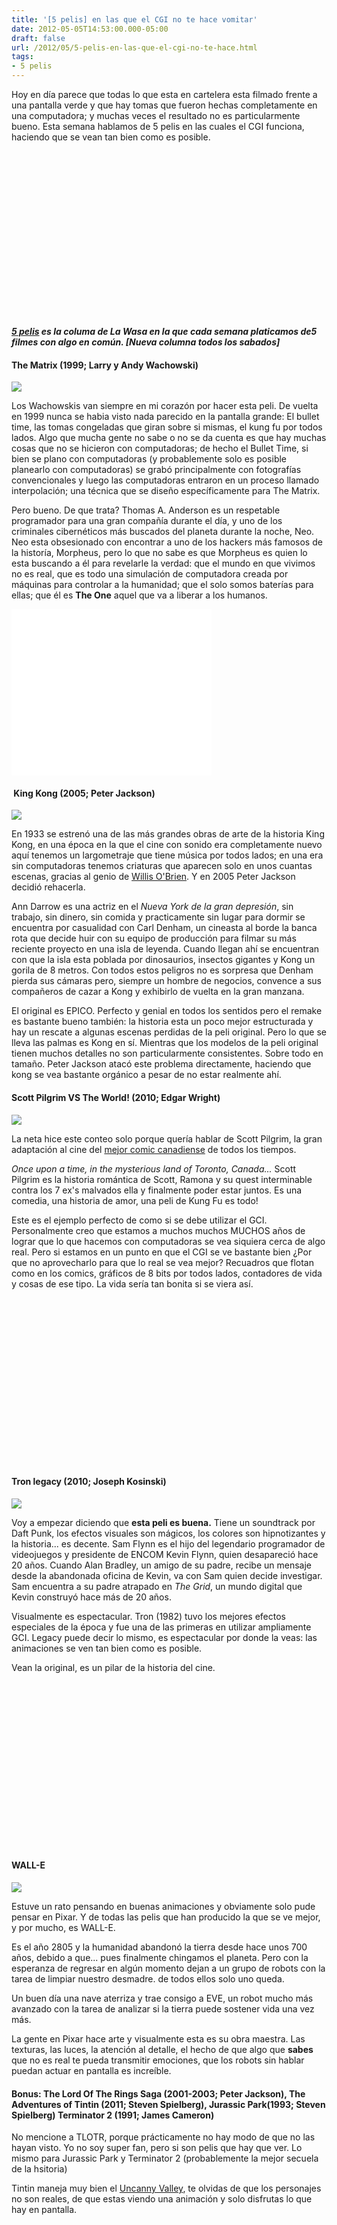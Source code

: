 ```yaml
---
title: '[5 pelis] en las que el CGI no te hace vomitar'
date: 2012-05-05T14:53:00.000-05:00
draft: false
url: /2012/05/5-pelis-en-las-que-el-cgi-no-te-hace.html
tags: 
- 5 pelis
---
```


Hoy en día parece que todas lo que esta en cartelera esta filmado frente a una pantalla verde y que hay tomas que fueron hechas completamente en una computadora; y muchas veces el resultado no es particularmente bueno. Esta semana hablamos de 5 pelis en las cuales el CGI funciona, haciendo que se vean tan bien como es posible.  
  

<object class="BLOGGER-youtube-video" classid="clsid:D27CDB6E-AE6D-11cf-96B8-444553540000" codebase="http://download.macromedia.com/pub/shockwave/cabs/flash/swflash.cab#version=6,0,40,0" data-thumbnail-src="http://1.gvt0.com/vi/QH90a_nJUAE/0.jpg" height="266" width="320">
<param name="movie" value="http://www.youtube.com/v/QH90a_nJUAE&amp;fs=1&amp;source=uds">
<param name="bgcolor" value="#FFFFFF">
<embed width="320" height="266" src="http://www.youtube.com/v/QH90a_nJUAE&amp;fs=1&amp;source=uds" type="application/x-shockwave-flash">
</object>

  
_**[5 pelis](http://www.la-wasa.com/search/label/5%20pelis) es la columa de La Wasa en la que cada semana platicamos de5 filmes con algo en común. \[Nueva columna todos los sabados\]**_  
  

#### The Matrix (1999; Larry y Andy Wachowski)

[![](http://upload.wikimedia.org/wikipedia/en/c/c1/The_Matrix_Poster.jpg)](http://upload.wikimedia.org/wikipedia/en/c/c1/The_Matrix_Poster.jpg)

Los Wachowskis van siempre en mi corazón por hacer esta peli. De vuelta en 1999 nunca se habia visto nada parecido en la pantalla grande: El bullet time, las tomas congeladas que giran sobre si mismas, el kung fu por todos lados. Algo que mucha gente no sabe o no se da cuenta es que hay muchas cosas que no se hicieron con computadoras; de hecho el Bullet Time, si bien se plano con computadoras (y probablemente solo es posible planearlo con computadoras) se grabó principalmente con fotografías convencionales y luego las computadoras entraron en un proceso llamado interpolación; una técnica que se diseño específicamente para The Matrix.

  

Pero bueno. De que trata? Thomas A. Anderson es un respetable programador para una gran compañía durante el día, y uno de los criminales cibernéticos más buscados del planeta durante la noche, Neo. Neo esta obsesionado con encontrar a uno de los hackers más famosos de la historía, Morpheus, pero lo que no sabe es que Morpheus es quien lo esta buscando a él para revelarle la verdad: que el mundo en que vivimos no es real, que es todo una simulación de computadora creada por máquinas para controlar a la humanidad; que el solo somos baterías para ellas; que él es **The One** aquel que va a liberar a los humanos.

  

 <object class="BLOGGER-youtube-video" classid="clsid:D27CDB6E-AE6D-11cf-96B8-444553540000" codebase="http://download.macromedia.com/pub/shockwave/cabs/flash/swflash.cab#version=6,0,40,0" data-thumbnail-src="http://2.gvt0.com/vi/_KtghA0rkDY/0.jpg" height="266" width="320">
<param name="movie" value="http://www.youtube.com/v/_KtghA0rkDY&amp;fs=1&amp;source=uds"> 
<param name="bgcolor" value="#FFFFFF"> 
<embed width="320" height="266" src="http://www.youtube.com/v/_KtghA0rkDY&amp;fs=1&amp;source=uds" type="application/x-shockwave-flash">
</object> 

  
  

####  King Kong (2005; Peter Jackson)

[![](http://upload.wikimedia.org/wikipedia/en/6/6a/Kingkong_bigfinal1.jpg)](http://upload.wikimedia.org/wikipedia/en/6/6a/Kingkong_bigfinal1.jpg)

En 1933 se estrenó una de las más grandes obras de arte de la historia King Kong, en una época en la que el cine con sonido era completamente nuevo aquí tenemos un largometraje que tiene música por todos lados; en una era sin computadoras tenemos criaturas que aparecen solo en unos cuantas escenas, gracias al genio de [Willis O'Brien](http://en.wikipedia.org/wiki/Willis_O%27Brien "Willis O'Brien"). Y en 2005 Peter Jackson decidió rehacerla.

  

Ann Darrow es una actriz en el _Nueva York de la gran depresión_, sin trabajo, sin dinero, sin comida y practicamente sin lugar para dormir se encuentra por casualidad con Carl Denham, un cineasta al borde la banca rota que decide huir con su equipo de producción para filmar su más reciente proyecto en una isla de leyenda. Cuando llegan ahí se encuentran con que la isla esta poblada por dinosaurios, insectos gigantes y Kong un gorila de 8 metros. Con todos estos peligros no es sorpresa que Denham pierda sus cámaras pero, siempre un hombre de negocios, convence a sus compañeros de cazar a Kong y exhibirlo de vuelta en la gran manzana.

  

El original es EPICO. Perfecto y genial en todos los sentidos pero el remake es bastante bueno también: la historia esta un poco mejor estructurada y hay un rescate a algunas escenas perdidas de la peli original. Pero lo que se lleva las palmas es Kong en sí. Mientras que los modelos de la peli original tienen muchos detalles no son particularmente consistentes. Sobre todo en tamaño. Peter Jackson atacó este problema directamente, haciendo que kong se vea bastante orgánico a pesar de no estar realmente ahí.

  

#### Scott Pilgrim VS The World! (2010; Edgar Wright)

[![](http://upload.wikimedia.org/wikipedia/en/1/14/Scott_Pilgrim_vs._the_World_teaser.jpg)](http://upload.wikimedia.org/wikipedia/en/1/14/Scott_Pilgrim_vs._the_World_teaser.jpg)

La neta hice este conteo solo porque quería hablar de Scott Pilgrim, la gran adaptación al cine del [mejor comic canadiense](http://en.wikipedia.org/wiki/Scott_Pilgrim) de todos los tiempos.

  

_Once upon a time, in the mysterious land of Toronto, Canada..._ Scott Pilgrim es la historia romántica de Scott, Ramona y su quest interminable contra los 7 ex's malvados ella y finalmente poder estar juntos. Es una comedia, una historia de amor, una peli de Kung Fu es todo!

  

Este es el ejemplo perfecto de como si se debe utilizar el GCI. Personalmente creo que estamos a muchos muchos MUCHOS años de lograr que lo que hacemos con computadoras se vea siquiera cerca de algo real. Pero si estamos en un punto en que el CGI se ve bastante bien ¿Por que no aprovecharlo para que lo real se vea mejor? Recuadros que flotan como en los comics, gráficos de 8 bits por todos lados, contadores de vida y cosas de ese tipo. La vida sería tan bonita si se viera así.

  

 <object class="BLOGGER-youtube-video" classid="clsid:D27CDB6E-AE6D-11cf-96B8-444553540000" codebase="http://download.macromedia.com/pub/shockwave/cabs/flash/swflash.cab#version=6,0,40,0" data-thumbnail-src="http://3.gvt0.com/vi/8NUBVcit5VM/0.jpg" height="266" width="320">
<param name="movie" value="http://www.youtube.com/v/8NUBVcit5VM&amp;fs=1&amp;source=uds"> 
<param name="bgcolor" value="#FFFFFF"> 
<embed width="320" height="266" src="http://www.youtube.com/v/8NUBVcit5VM&amp;fs=1&amp;source=uds" type="application/x-shockwave-flash">
</object> 

#### Tron legacy (2010; Joseph Kosinski)

[![](http://upload.wikimedia.org/wikipedia/en/c/c2/Tron_Legacy_poster.jpg)](http://upload.wikimedia.org/wikipedia/en/c/c2/Tron_Legacy_poster.jpg)

Voy a empezar diciendo que **esta peli es buena.** Tiene un soundtrack por Daft Punk, los efectos visuales son mágicos, los colores son hipnotizantes y la historia... es decente. Sam Flynn es el hijo del legendario programador de videojuegos y presidente de ENCOM Kevin Flynn, quien desapareció hace 20 años. Cuando Alan Bradley, un amigo de su padre, recibe un mensaje desde la abandonada oficina de Kevin, va con Sam quien decide investigar. Sam encuentra a su padre atrapado en _The Grid_, un mundo digital que Kevin construyó hace más de 20 años.  
  
Visualmente es espectacular. Tron (1982) tuvo los mejores efectos especiales de la época y fue una de las primeras en utilizar ampliamente GCI. Legacy puede decir lo mismo, es espectacular por donde la veas: las animaciones se ven tan bien como es posible.  
  
Vean la original, es un pilar de la historia del cine.  

<object class="BLOGGER-youtube-video" classid="clsid:D27CDB6E-AE6D-11cf-96B8-444553540000" codebase="http://download.macromedia.com/pub/shockwave/cabs/flash/swflash.cab#version=6,0,40,0" data-thumbnail-src="http://2.gvt0.com/vi/3efV2wqEjEY/0.jpg" height="266" width="320">
<param name="movie" value="http://www.youtube.com/v/3efV2wqEjEY&amp;fs=1&amp;source=uds">
<param name="bgcolor" value="#FFFFFF">
<embed width="320" height="266" src="http://www.youtube.com/v/3efV2wqEjEY&amp;fs=1&amp;source=uds" type="application/x-shockwave-flash">
</object>

#### WALL-E

[![](http://upload.wikimedia.org/wikipedia/en/c/c2/WALL-Eposter.jpg)](http://upload.wikimedia.org/wikipedia/en/c/c2/WALL-Eposter.jpg)

Estuve un rato pensando en buenas animaciones y obviamente solo pude pensar en Pixar. Y de todas las pelis que han producido la que se ve mejor, y por mucho, es WALL-E.

  

Es el año 2805 y la humanidad abandonó la tierra desde hace unos 700 años, debido a que... pues finalmente chingamos el planeta. Pero con la esperanza de regresar en algún momento dejan a un grupo de robots con la tarea de limpiar nuestro desmadre. de todos ellos solo uno queda.

  

Un buen día una nave aterriza y trae consigo a EVE, un robot mucho más avanzado con la tarea de analizar si la tierra puede sostener vida una vez más.

  

La gente en Pixar hace arte y visualmente esta es su obra maestra. Las texturas, las luces, la atención al detalle, el hecho de que algo que **sabes** que no es real te pueda transmitir emociones, que los robots sin hablar puedan actuar en pantalla es increíble.

#### Bonus: The Lord Of The Rings Saga (2001-2003; Peter Jackson), The Adventures of Tintin (2011; Steven Spielberg), Jurassic Park(1993; Steven Spielberg) Terminator 2 (1991; James Cameron)

No mencione a TLOTR, porque prácticamente no hay modo de que no las hayan visto. Yo no soy super fan, pero si son pelis que hay que ver. Lo mismo para Jurassic Park y Terminator 2 (probablemente la mejor secuela de la hsitoria)

  

Tintin maneja muy bien el [Uncanny Valley](http://es.wikipedia.org/wiki/Uncanny_valley), te olvidas de que los personajes no son reales, de que estas viendo una animación y solo disfrutas lo que hay en pantalla.